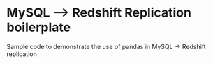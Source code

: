 # MySQL --> Redshift Replication boilerplate

Sample code to demonstrate the use of pandas in MySQL -> Redshift replication

